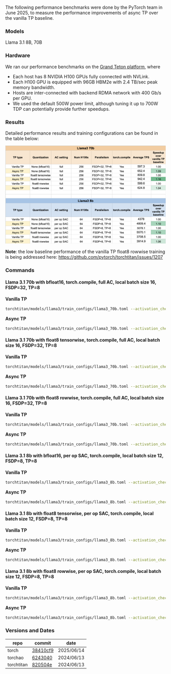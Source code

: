 The following performance benchmarks were done by the PyTorch team in June 2025, to measure the performance improvements of async TP over the vanilla TP baseline.

### Models

Llama 3.1 8B, 70B

### Hardware

We ran our performance benchmarks on the [Grand Teton platform](https://engineering.fb.com/2022/10/18/open-source/ocp-summit-2022-grand-teton/), where
- Each host has 8 NVIDIA H100 GPUs fully connected with NVLink.
- Each H100 GPU is equipped with 96GB HBM2e with 2.4 TB/sec peak memory bandwidth.
- Hosts are inter-connected with backend RDMA network with 400 Gb/s per GPU.
- We used the default 500W power limit, although tuning it up to 700W TDP can potentially provide further speedups.


### Results

Detailed performance results and training configurations can be found in the table below:

![image](../assets/images/async-tp-perf-06-14-2025.png)

**Note**: the low baseline performance of the vanilla TP float8 rowwise training is being addressed here: https://github.com/pytorch/torchtitan/issues/1207

### Commands

#### Llama 3.1 70b with bfloat16, torch.compile, full AC, local batch size 16, FSDP=32, TP=8

**Vanilla TP**
```bash
torchtitan/models/llama3/train_configs/llama3_70b.toml --activation_checkpoint.mode="full" --training.local-batch-size=16 --training.compile --parallelism.tensor_parallel_degree=8 --training.steps=200
```

**Async TP**
```bash
torchtitan/models/llama3/train_configs/llama3_70b.toml --activation_checkpoint.mode="full" --training.local-batch-size=16 --training.compile --parallelism.tensor_parallel_degree=8 --training.steps=100 --parallelism.enable_async_tensor_parallel
```

#### Llama 3.1 70b with float8 tensorwise, torch.compile, full AC, local batch size 16, FSDP=32, TP=8

**Vanilla TP**
```bash
torchtitan/models/llama3/train_configs/llama3_70b.toml --activation_checkpoint.mode="full" --training.local-batch-size=16 --training.compile --parallelism.tensor_parallel_degree=8 --training.steps=200 --model.converters="float8"
```

**Async TP**
```bash
torchtitan/models/llama3/train_configs/llama3_70b.toml --activation_checkpoint.mode="full" --training.local-batch-size=16 --training.compile --parallelism.tensor_parallel_degree=8 --training.steps=200 --model.converters="float8" --parallelism.enable_async_tensor_parallel
```

#### Llama 3.1 70b with float8 rowwise, torch.compile, full AC, local batch size 16, FSDP=32, TP=8

**Vanilla TP**
```bash
torchtitan/models/llama3/train_configs/llama3_70b.toml --activation_checkpoint.mode="full" --training.local-batch-size=16 --training.compile --parallelism.tensor_parallel_degree=8 --training.steps=100 --model.converters="float8" --float8.recipe_name="rowwise"
```

**Async TP**
```bash
torchtitan/models/llama3/train_configs/llama3_70b.toml --activation_checkpoint.mode="full" --training.local-batch-size=16 --training.compile --parallelism.tensor_parallel_degree=8 --training.steps=100 --model.converters="float8" --float8.recipe_name="rowwise" --parallelism.enable_async_tensor_parallel
```

#### Llama 3.1 8b with bfloat16, per op SAC, torch.compile, local batch size 12, FSDP=8, TP=8

**Vanilla TP**
```bash
torchtitan/models/llama3/train_configs/llama3_8b.toml --activation_checkpoint.mode="selective" --activation_checkpoint.selective_ac_option="op" --training.local-batch-size=12 --training.compile --parallelism.tensor_parallel_degree=8 --training.steps=100
```

**Async TP**
```bash
torchtitan/models/llama3/train_configs/llama3_8b.toml --activation_checkpoint.mode="selective" --activation_checkpoint.selective_ac_option="op" --training.local-batch-size=12 --training.compile --parallelism.tensor_parallel_degree=8 --training.steps=100 --parallelism.enable_async_tensor_parallel
```

#### Llama 3.1 8b with float8 tensorwise, per op SAC, torch.compile, local batch size 12, FSDP=8, TP=8

**Vanilla TP**
```bash
torchtitan/models/llama3/train_configs/llama3_8b.toml --activation_checkpoint.mode="selective" --activation_checkpoint.selective_ac_option="op" --training.local-batch-size=12 --training.compile --parallelism.tensor_parallel_degree=8 --training.steps=100 --model.converters="float8"
```

**Async TP**
```bash
torchtitan/models/llama3/train_configs/llama3_8b.toml --activation_checkpoint.mode="selective" --activation_checkpoint.selective_ac_option="op" --training.local-batch-size=12 --training.compile --parallelism.tensor_parallel_degree=8 --training.steps=100 --model.converters="float8" --parallelism.enable_async_tensor_parallel
```

#### Llama 3.1 8b with float8 rowwise, per op SAC, torch.compile, local batch size 12, FSDP=8, TP=8

**Vanilla TP**
```bash
torchtitan/models/llama3/train_configs/llama3_8b.toml --activation_checkpoint.mode="selective" --activation_checkpoint.selective_ac_option="op" --training.local-batch-size=12 --training.compile --parallelism.tensor_parallel_degree=8 --training.steps=100 --model.converters="float8" --float8.recipe_name="rowwise"
```

**Async TP**
```bash
torchtitan/models/llama3/train_configs/llama3_8b.toml --activation_checkpoint.mode="selective" --activation_checkpoint.selective_ac_option="op" --training.local-batch-size=12 --training.compile --parallelism.tensor_parallel_degree=8 --training.steps=100 --model.converters="float8" --float8.recipe_name="rowwise" --parallelism.enable_async_tensor_parallel
```

### Versions and Dates

| repo | commit | date |
| --- | --- | --- |
| torch | [38410cf9](https://github.com/pytorch/pytorch/commit/38410cf9b57079f3360c1e79601973a01cb2588c) | 2025/06/14 |
| torchao | [6243040](https://github.com/pytorch/ao/commit/6243040807b9ceee889a58cba8e68c5fc4e2ebd8) | 2024/06/13 |
| torchtitan | [820504e](https://github.com/pytorch/torchtitan/commit/820504e20d1149fbf0b98c567af24c4b0433b22d) | 2024/06/13 |
